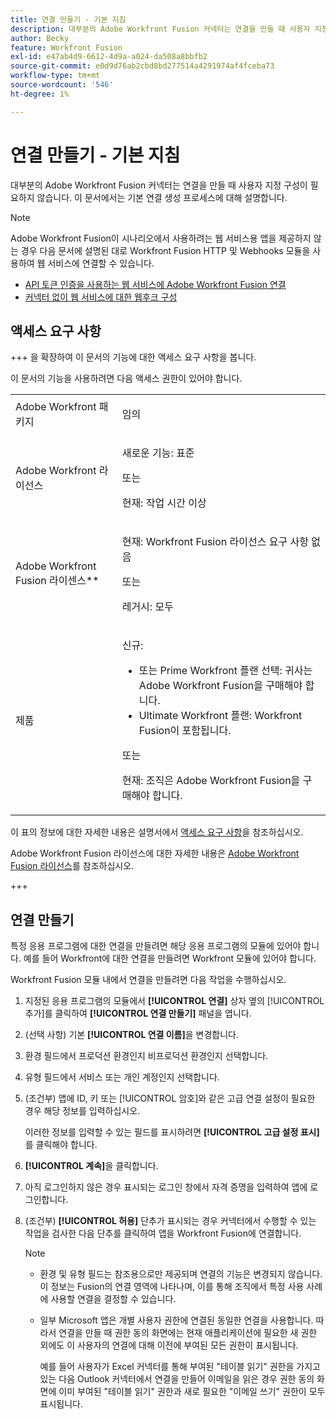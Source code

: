 ```yaml
---
title: 연결 만들기 - 기본 지침
description: 대부분의 Adobe Workfront Fusion 커넥터는 연결을 만들 때 사용자 지정 구성이 필요하지 않습니다. 이 문서에서는 기본 연결 생성 프로세스에 대해 설명합니다.
author: Becky
feature: Workfront Fusion
exl-id: e47ab4d9-6612-4d9a-a024-da508a8bbfb2
source-git-commit: e0d9d76ab2cbd8bd277514a4291974af4fceba73
workflow-type: tm+mt
source-wordcount: '546'
ht-degree: 1%

---
```


# 연결 만들기 - 기본 지침

대부분의 Adobe Workfront Fusion 커넥터는 연결을 만들 때 사용자 지정 구성이 필요하지 않습니다. 이 문서에서는 기본 연결 생성 프로세스에 대해 설명합니다.

>[!NOTE]
>
>
>Adobe Workfront Fusion이 시나리오에서 사용하려는 웹 서비스용 앱을 제공하지 않는 경우 다음 문서에 설명된 대로 Workfront Fusion HTTP 및 Webhooks 모듈을 사용하여 웹 서비스에 연결할 수 있습니다.
>
>* [API 토큰 인증을 사용하는 웹 서비스에 Adobe Workfront Fusion 연결](/help/workfront-fusion/create-scenarios/connect-to-apps/connect-wf-web-service-uses-api-token-auth.md)
>* [커넥터 없이 웹 서비스에 대한 웹후크 구성](/help/workfront-fusion/create-scenarios/add-modules/receive-a-webhook-from-a-web-service.md)

## 액세스 요구 사항

+++ 을 확장하여 이 문서의 기능에 대한 액세스 요구 사항을 봅니다.

이 문서의 기능을 사용하려면 다음 액세스 권한이 있어야 합니다.

<table style="table-layout:auto">
 <col> 
 <col> 
 <tbody> 
  <tr> 
   <td role="rowheader">Adobe Workfront 패키지 
   <td> <p>임의</p> </td> 
  </tr> 
  <tr data-mc-conditions=""> 
   <td role="rowheader">Adobe Workfront 라이선스</td> 
   <td> <p>새로운 기능: 표준</p><p>또는</p><p>현재: 작업 시간 이상</p> </td> 
  </tr> 
  <tr> 
   <td role="rowheader">Adobe Workfront Fusion 라이센스**</td> 
   <td>
   <p>현재: Workfront Fusion 라이선스 요구 사항 없음</p>
   <p>또는</p>
   <p>레거시: 모두 </p>
   </td> 
  </tr> 
  <tr> 
   <td role="rowheader">제품</td> 
   <td>
   <p>신규:</p> <ul><li>또는 Prime Workfront 플랜 선택: 귀사는 Adobe Workfront Fusion을 구매해야 합니다.</li><li>Ultimate Workfront 플랜: Workfront Fusion이 포함됩니다.</li></ul>
   <p>또는</p>
   <p>현재: 조직은 Adobe Workfront Fusion을 구매해야 합니다.</p>
   </td> 
  </tr>
 </tbody> 
</table>

이 표의 정보에 대한 자세한 내용은 설명서에서 [액세스 요구 사항](/help/workfront-fusion/references/licenses-and-roles/access-level-requirements-in-documentation.md)을 참조하십시오.

Adobe Workfront Fusion 라이선스에 대한 자세한 내용은 [Adobe Workfront Fusion 라이선스](/help/workfront-fusion/set-up-and-manage-workfront-fusion/licensing-operations-overview/license-automation-vs-integration.md)를 참조하십시오.

+++

## 연결 만들기

특정 응용 프로그램에 대한 연결을 만들려면 해당 응용 프로그램의 모듈에 있어야 합니다. 예를 들어 Workfront에 대한 연결을 만들려면 Workfront 모듈에 있어야 합니다.

Workfront Fusion 모듈 내에서 연결을 만들려면 다음 작업을 수행하십시오.

1. 지정된 응용 프로그램의 모듈에서 **[!UICONTROL 연결]** 상자 옆의 [!UICONTROL 추가]를 클릭하여 **[!UICONTROL 연결 만들기]** 패널을 엽니다.
1. (선택 사항) 기본 **[!UICONTROL 연결 이름]**&#x200B;을 변경합니다.
1. 환경 필드에서 프로덕션 환경인지 비프로덕션 환경인지 선택합니다.
1. 유형 필드에서 서비스 또는 개인 계정인지 선택합니다.
1. (조건부) 앱에 ID, 키 또는 [!UICONTROL 암호]와 같은 고급 연결 설정이 필요한 경우 해당 정보를 입력하십시오.

   이러한 정보를 입력할 수 있는 필드를 표시하려면 **[!UICONTROL 고급 설정 표시]**&#x200B;를 클릭해야 합니다.

1. **[!UICONTROL 계속]**&#x200B;을 클릭합니다.
1. 아직 로그인하지 않은 경우 표시되는 로그인 창에서 자격 증명을 입력하여 앱에 로그인합니다.
1. (조건부) **[!UICONTROL 허용]** 단추가 표시되는 경우 커넥터에서 수행할 수 있는 작업을 검사한 다음 단추를 클릭하여 앱을 Workfront Fusion에 연결합니다.

   >[!NOTE]
   >
   >* 환경 및 유형 필드는 참조용으로만 제공되며 연결의 기능은 변경되지 않습니다. 이 정보는 Fusion의 연결 영역에 나타나며, 이를 통해 조직에서 특정 사용 사례에 사용할 연결을 결정할 수 있습니다.
   >* 일부 Microsoft 앱은 개별 사용자 권한에 연결된 동일한 연결을 사용합니다. 따라서 연결을 만들 때 권한 동의 화면에는 현재 애플리케이션에 필요한 새 권한 외에도 이 사용자의 연결에 대해 이전에 부여된 모든 권한이 표시됩니다.
   >
   >   예를 들어 사용자가 Excel 커넥터를 통해 부여된 &quot;테이블 읽기&quot; 권한을 가지고 있는 다음 Outlook 커넥터에서 연결을 만들어 이메일을 읽은 경우 권한 동의 화면에 이미 부여된 &quot;테이블 읽기&quot; 권한과 새로 필요한 &quot;이메일 쓰기&quot; 권한이 모두 표시됩니다.
